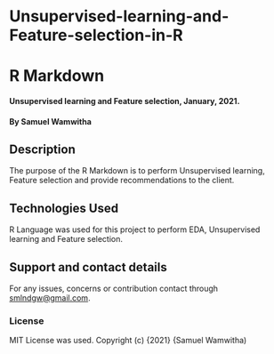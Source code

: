 # Unsupervised-learning-and-Feature-selection-in-R
# R Markdown
#### Unsupervised learning and Feature selection, January, 2021.
#### By **Samuel Wamwitha**
## Description
The purpose of the R Markdown is to perform Unsupervised learning, Feature selection and provide recommendations to the client.
## Technologies Used
R Language was used for this project to perform EDA, Unsupervised learning and Feature selection.
## Support and contact details
For any issues, concerns or contribution contact through smlndgw@gmail.com.
### License
MIT License was used.
Copyright (c) {2021} {Samuel Wamwitha)
